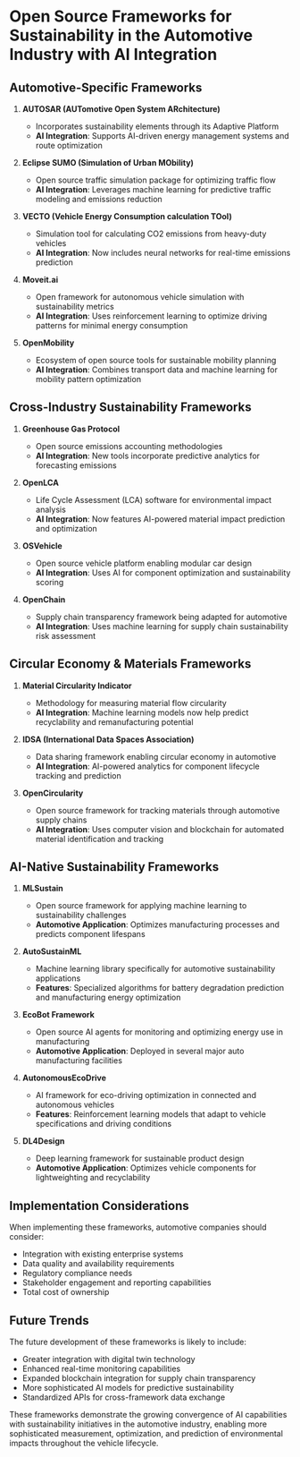 # Open Source Frameworks for Sustainability in the Automotive Industry with AI Integration

## Automotive-Specific Frameworks

1. **AUTOSAR (AUTomotive Open System ARchitecture)**
   - Incorporates sustainability elements through its Adaptive Platform
   - **AI Integration**: Supports AI-driven energy management systems and route optimization

2. **Eclipse SUMO (Simulation of Urban MObility)**
   - Open source traffic simulation package for optimizing traffic flow
   - **AI Integration**: Leverages machine learning for predictive traffic modeling and emissions reduction

3. **VECTO (Vehicle Energy Consumption calculation TOol)**
   - Simulation tool for calculating CO2 emissions from heavy-duty vehicles
   - **AI Integration**: Now includes neural networks for real-time emissions prediction

4. **Moveit.ai**
   - Open framework for autonomous vehicle simulation with sustainability metrics
   - **AI Integration**: Uses reinforcement learning to optimize driving patterns for minimal energy consumption

5. **OpenMobility**
   - Ecosystem of open source tools for sustainable mobility planning
   - **AI Integration**: Combines transport data and machine learning for mobility pattern optimization

## Cross-Industry Sustainability Frameworks

1. **Greenhouse Gas Protocol**
   - Open source emissions accounting methodologies
   - **AI Integration**: New tools incorporate predictive analytics for forecasting emissions

2. **OpenLCA**
   - Life Cycle Assessment (LCA) software for environmental impact analysis
   - **AI Integration**: Now features AI-powered material impact prediction and optimization

3. **OSVehicle**
   - Open source vehicle platform enabling modular car design
   - **AI Integration**: Uses AI for component optimization and sustainability scoring

4. **OpenChain**
   - Supply chain transparency framework being adapted for automotive
   - **AI Integration**: Uses machine learning for supply chain sustainability risk assessment

## Circular Economy & Materials Frameworks

1. **Material Circularity Indicator**
   - Methodology for measuring material flow circularity
   - **AI Integration**: Machine learning models now help predict recyclability and remanufacturing potential

2. **IDSA (International Data Spaces Association)**
   - Data sharing framework enabling circular economy in automotive
   - **AI Integration**: AI-powered analytics for component lifecycle tracking and prediction

3. **OpenCircularity**
   - Open source framework for tracking materials through automotive supply chains
   - **AI Integration**: Uses computer vision and blockchain for automated material identification and tracking

## AI-Native Sustainability Frameworks

1. **MLSustain**
   - Open source framework for applying machine learning to sustainability challenges
   - **Automotive Application**: Optimizes manufacturing processes and predicts component lifespans

2. **AutoSustainML**
   - Machine learning library specifically for automotive sustainability applications
   - **Features**: Specialized algorithms for battery degradation prediction and manufacturing energy optimization

3. **EcoBot Framework**
   - Open source AI agents for monitoring and optimizing energy use in manufacturing
   - **Automotive Application**: Deployed in several major auto manufacturing facilities

4. **AutonomousEcoDrive**
   - AI framework for eco-driving optimization in connected and autonomous vehicles
   - **Features**: Reinforcement learning models that adapt to vehicle specifications and driving conditions

5. **DL4Design**
   - Deep learning framework for sustainable product design
   - **Automotive Application**: Optimizes vehicle components for lightweighting and recyclability

## Implementation Considerations

When implementing these frameworks, automotive companies should consider:

- Integration with existing enterprise systems
- Data quality and availability requirements
- Regulatory compliance needs
- Stakeholder engagement and reporting capabilities
- Total cost of ownership

## Future Trends

The future development of these frameworks is likely to include:

- Greater integration with digital twin technology
- Enhanced real-time monitoring capabilities
- Expanded blockchain integration for supply chain transparency
- More sophisticated AI models for predictive sustainability
- Standardized APIs for cross-framework data exchange

These frameworks demonstrate the growing convergence of AI capabilities with sustainability initiatives in the automotive industry, enabling more sophisticated measurement, optimization, and prediction of environmental impacts throughout the vehicle lifecycle.
